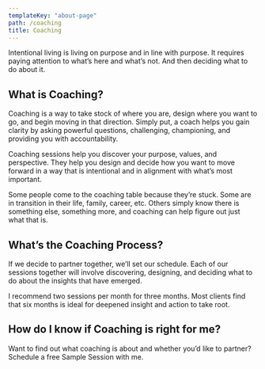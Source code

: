 ```yaml
---
templateKey: "about-page"
path: /coaching
title: Coaching
---
```


Intentional living is living on purpose and in line with purpose. It requires paying attention to what’s here and what’s not. And then deciding what to do about it.

## What is Coaching?

Coaching is a way to take stock of where you are, design where you want to go, and begin moving in that direction. Simply put, a coach helps you gain clarity by asking powerful questions, challenging, championing, and providing you with accountability.

Coaching sessions help you discover your purpose, values, and perspective. They help you design and decide how you want to move forward in a way that is intentional and in alignment with what’s most important.

Some people come to the coaching table because they’re stuck. Some are in transition in their life, family, career, etc. Others simply know there is something else, something more, and coaching can help figure out just what that is.

## What’s the Coaching Process?

If we decide to partner together, we’ll set our schedule. Each of our sessions together will involve discovering, designing, and deciding what to do about the insights that have emerged.

I recommend two sessions per month for three months. Most clients find that six months is ideal for deepened insight and action to take root.

## How do I know if Coaching is right for me?

Want to find out what coaching is about and whether you’d like to partner? Schedule a free Sample Session with me.
